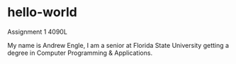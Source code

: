# hello-world
Assignment 1 4090L

My name is Andrew Engle, I am a senior at Florida State University getting a degree in Computer Programming & Applications.
